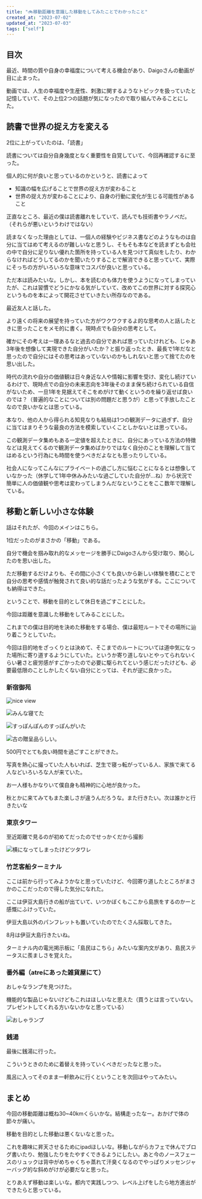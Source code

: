 ```yaml
---
title: "🚲移動距離を意識した移動をしてみたことでわかったこと"
created_at: "2023-07-02"
updated_at: "2023-07-03"
tags: ["self"]
---
```


## 目次


最近、時間の質や自身の幸福度について考える機会があり、Daigoさんの動画が目に止まった。


動画では、人生の幸福度や生産性、刺激に関するようなトピックを扱っていたと記憶していて、その上位2つの話題が気になったので取り組んでみることにした。


## 読書で世界の捉え方を変える


2位に上がっていたのは、「読書」


読書については自分自身幾度となく重要性を自覚していて、今回再確認するに至った。


個人的に何が良いと思っているのかというと、読書によって

- 知識の幅を広げることで世界の捉え方が変わること
- 世界の捉え方が変わることにより、自身の行動に変化が生じる可能性があること

正直なところ、最近の僕は読書離れをしていて、読んでも技術書やラノベだ。（それらが悪いというわけではない）


読まなくなった理由としては、一個人の経験やビジネス書などのようなものは自分に当てはめて考えるのが難しいなと思うし、そもそも本などを読まずとも会社の中で自分に足りない優れた箇所を持っている人を見つけて真似をしたり、わからなければどうしてるのかを聞いたりすることで解消できると思っていて、実際にそっちの方がいろいろな意味でコスパが良いと思っている。


ただ本は読みたいな。しかし、本を読むのも体力を使うようになってしまっていたが、これは習慣でどうにかなる気がしていて、改めてこの世界に対する探究心というものを本によって開花させていきたい所存なのである。


最近友人と話した。


より遠くの将来の展望を持っていた方がワクワクするよ的な思考の人と話したときに思ったことをメモ的に書く。現時点でも自分の思考として。


確かにその考えは一理あるなと過去の自分であれば思っていたけれども、じゃあ3年後を想像して実現できた自分がいたか？と振り返ったとき、最長で1年だなと思ったので自分にはその思考はあっていないのかもしれないと思って捨てたのを思い出した。


時代の流れや自分の価値観は日々身近な人や情報に影響を受け、変化し続けているわけで、現時点での自分の未来志向を3年後そのまま保ち続けられている自信がないため、一旦1年を見据えてそこをめがけて動くというのを繰り返せば良いのでは？（普遍的なことについては別の問題だと思うが）と思って手放したことなので良いかなとは思っている。


本なり、他の人から得られる知見なりも結局は1つの観測データに過ぎず、自分に当てはまりそうな最良の方法を模索していくことしかないとは思っている。


この観測データ集めもある一定値を超えたときに、自分にあっている方法の特徴などは見えてくるので観測データ集めばかりではなく自分のことを理解して当てはめるという行為にも時間を使うべきだよなとも思ったりしている。


社会人になってこんなにプライベートの過ごし方に悩むことになるとは想像していなかった（休学して1年中休みみたいな過ごしていた自分が…ね）から状況で簡単に人の価値観や思考は変わってしまうんだなということをここ数年で理解している。


## 移動と新しい小さな体験


話はそれたが、今回のメインはこちら。


1位だったのがまさかの「移動」である。


自分で機会を掴み取れ的なメッセージを勝手にDaigoさんから受け取り、関心したのを思い出した。


ただ移動するだけよりも、その間に小さくても良いから新しい体験を積むことで自分の思考や感情が触発されて良い的な話だったような気がする。ここについても納得はできた。


ということで、移動を目的として休日を過ごすことにした。


今回は距離を意識した移動をしてみることにした。


これまでの僕は目的地を決めた移動をする場合、僕は最短ルートでその場所に辿り着こうとしていた。


今回は目的地をざっくりとは決めて、そこまでのルートについては道中気になった場所に寄り道するようにしていた。というか寄り道しないとやってられないくらい暑さと疲労感がすごかったので必要に駆られてという感じだったけども、必要最低限のことしかしたくない自分にとっては、それが逆に良かった。


### 新宿御苑


![nice view](https://s3.us-west-2.amazonaws.com/secure.notion-static.com/82eadd75-2cbc-4169-bba1-f17fef428316/IMG_2965.jpg?X-Amz-Algorithm=AWS4-HMAC-SHA256&X-Amz-Content-Sha256=UNSIGNED-PAYLOAD&X-Amz-Credential=AKIAT73L2G45EIPT3X45%2F20230709%2Fus-west-2%2Fs3%2Faws4_request&X-Amz-Date=20230709T024153Z&X-Amz-Expires=3600&X-Amz-Signature=d03ba84ead4fd6ef5ae474405e9ba3b8173ed413ed35195bf4c120d82fb02891&X-Amz-SignedHeaders=host&x-id=GetObject)


![みんな寝てた](https://s3.us-west-2.amazonaws.com/secure.notion-static.com/f153e96c-32c4-426d-9353-20f25f183757/IMG_2966.jpg?X-Amz-Algorithm=AWS4-HMAC-SHA256&X-Amz-Content-Sha256=UNSIGNED-PAYLOAD&X-Amz-Credential=AKIAT73L2G45EIPT3X45%2F20230709%2Fus-west-2%2Fs3%2Faws4_request&X-Amz-Date=20230709T024153Z&X-Amz-Expires=3600&X-Amz-Signature=91375cd1a983b2ceae8e870105c6e7ce0956c050f2079c62d66105d3100aa690&X-Amz-SignedHeaders=host&x-id=GetObject)


![すっぽんぽんのすっぽんがいた](https://s3.us-west-2.amazonaws.com/secure.notion-static.com/fb415916-4e44-47cb-bee1-221b458de960/IMG_2970.jpg?X-Amz-Algorithm=AWS4-HMAC-SHA256&X-Amz-Content-Sha256=UNSIGNED-PAYLOAD&X-Amz-Credential=AKIAT73L2G45EIPT3X45%2F20230709%2Fus-west-2%2Fs3%2Faws4_request&X-Amz-Date=20230709T024153Z&X-Amz-Expires=3600&X-Amz-Signature=416a9daf0f613a6a0409f86b8ed143d9f7811336472ca9e9178f8f4b7b487b55&X-Amz-SignedHeaders=host&x-id=GetObject)


![古の贈呈品らしい。](https://s3.us-west-2.amazonaws.com/secure.notion-static.com/5195f60d-b2b8-434b-8b5f-d6aceefc9ca2/IMG_2972.jpg?X-Amz-Algorithm=AWS4-HMAC-SHA256&X-Amz-Content-Sha256=UNSIGNED-PAYLOAD&X-Amz-Credential=AKIAT73L2G45EIPT3X45%2F20230709%2Fus-west-2%2Fs3%2Faws4_request&X-Amz-Date=20230709T024153Z&X-Amz-Expires=3600&X-Amz-Signature=13ccdd6b19e899c238cfe0df03e6bb6b92423293c5954173a0de4fef99ef1b12&X-Amz-SignedHeaders=host&x-id=GetObject)


500円でとても良い時間を過ごすことができた。


写真を熱心に撮っていた人もいれば、芝生で寝っ転がっている人、家族で来てる人などいろいろな人が来ていた。


お一人様もかなりいて僕自身も精神的に心地が良かった。


秋とかに来てみてもまた楽しさが違うんだろうな。また行きたい。次は誰かと行きたいな


### 東京タワー


至近距離で見るのが初めてだったのでせっかくだから撮影


![横になってしまったけどツタワレ](https://s3.us-west-2.amazonaws.com/secure.notion-static.com/fb746298-c3e7-4dd3-8890-c729e02e9b29/IMG_2976.jpg?X-Amz-Algorithm=AWS4-HMAC-SHA256&X-Amz-Content-Sha256=UNSIGNED-PAYLOAD&X-Amz-Credential=AKIAT73L2G45EIPT3X45%2F20230709%2Fus-west-2%2Fs3%2Faws4_request&X-Amz-Date=20230709T024153Z&X-Amz-Expires=3600&X-Amz-Signature=96ed6859471720f8aaa91776f502d1c76a57a31670af9f9b2bde20d6b40e278e&X-Amz-SignedHeaders=host&x-id=GetObject)


### **竹芝客船ターミナル**


ここは前から行ってみようかなと思っていたけど、今回寄り道したところがまさかのここだったので得した気分になれた。


ここは伊豆大島行きの船が出ていて、いつかぼくもここから島旅をするのかーと感慨にふけっていた。


伊豆大島以外のパンフレットも置いていたのでたくさん採取してきた。


8月は伊豆大島行きたいね。


ターミナル内の電光掲示板に「島民はこちら」みたいな案内文があり、島民ステータスに羨ましさを覚えた。


### 番外編（atreにあった雑貨屋にて）


おしゃなランプを見つけた。


機能的な製品じゃないけどもこれはほしいなと思えた（買うとは言っていない。プレゼントしてくれる方いないかなと思っている）


![おしゃランプ](https://s3.us-west-2.amazonaws.com/secure.notion-static.com/e8a73550-2811-4b0b-9b4f-7940d0097565/IMG_2979.jpg?X-Amz-Algorithm=AWS4-HMAC-SHA256&X-Amz-Content-Sha256=UNSIGNED-PAYLOAD&X-Amz-Credential=AKIAT73L2G45EIPT3X45%2F20230709%2Fus-west-2%2Fs3%2Faws4_request&X-Amz-Date=20230709T024152Z&X-Amz-Expires=3600&X-Amz-Signature=25bad7d41fbcd0d232963ad0065cadbf8348b0b49e9f04c3a56be0d0c6d9bae9&X-Amz-SignedHeaders=host&x-id=GetObject)


### 銭湯


最後に銭湯に行った。


こういうときのために着替えを持っていくべきだったなと思った。


風呂に入ってそのまま一軒飲みに行くということを次回はやってみたい。


## まとめ


今回の移動距離は概ね30~40kmくらいかな。結構走ったなー。おかげで体の節々が痛い。


移動を目的とした移動は悪くないなと思った。


これを趣味に昇天させるためにipadほしいな。移動しながらカフェで休んでブログ書いたり、勉強したりをたやすくできるようにしたい。あと今のノースフェースのリュックは背中がめちゃくちゃ蒸れて汗臭くなるのでやっぱりメッセンジャーバッグ的な斜めがけが必要だなと思った。


とりあえず移動は楽しいな。都内で実践しつつ、レベル上げをしたら地方進出ができたらと思っている。


